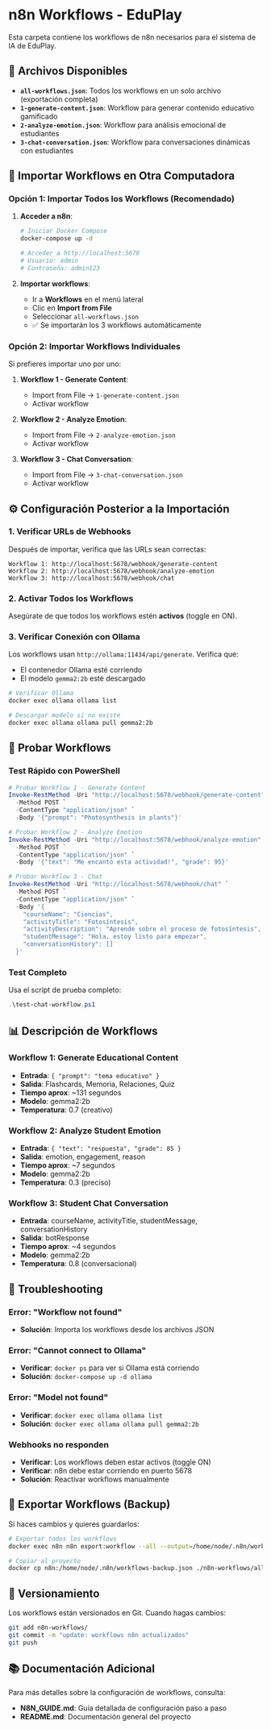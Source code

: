 # n8n Workflows - EduPlay

Esta carpeta contiene los workflows de n8n necesarios para el sistema de IA de EduPlay.

## 📁 Archivos Disponibles

- **`all-workflows.json`**: Todos los workflows en un solo archivo (exportación completa)
- **`1-generate-content.json`**: Workflow para generar contenido educativo gamificado
- **`2-analyze-emotion.json`**: Workflow para análisis emocional de estudiantes
- **`3-chat-conversation.json`**: Workflow para conversaciones dinámicas con estudiantes

## 🚀 Importar Workflows en Otra Computadora

### Opción 1: Importar Todos los Workflows (Recomendado)

1. **Acceder a n8n**:
   ```bash
   # Iniciar Docker Compose
   docker-compose up -d
   
   # Acceder a http://localhost:5678
   # Usuario: admin
   # Contraseña: admin123
   ```

2. **Importar workflows**:
   - Ir a **Workflows** en el menú lateral
   - Clic en **Import from File**
   - Seleccionar `all-workflows.json`
   - ✅ Se importarán los 3 workflows automáticamente

### Opción 2: Importar Workflows Individuales

Si prefieres importar uno por uno:

1. **Workflow 1 - Generate Content**:
   - Import from File → `1-generate-content.json`
   - Activar workflow

2. **Workflow 2 - Analyze Emotion**:
   - Import from File → `2-analyze-emotion.json`
   - Activar workflow

3. **Workflow 3 - Chat Conversation**:
   - Import from File → `3-chat-conversation.json`
   - Activar workflow

## ⚙️ Configuración Posterior a la Importación

### 1. Verificar URLs de Webhooks

Después de importar, verifica que las URLs sean correctas:

```
Workflow 1: http://localhost:5678/webhook/generate-content
Workflow 2: http://localhost:5678/webhook/analyze-emotion
Workflow 3: http://localhost:5678/webhook/chat
```

### 2. Activar Todos los Workflows

Asegúrate de que todos los workflows estén **activos** (toggle en ON).

### 3. Verificar Conexión con Ollama

Los workflows usan `http://ollama:11434/api/generate`. Verifica que:
- El contenedor Ollama esté corriendo
- El modelo `gemma2:2b` esté descargado

```bash
# Verificar Ollama
docker exec ollama ollama list

# Descargar modelo si no existe
docker exec ollama ollama pull gemma2:2b
```

## 🧪 Probar Workflows

### Test Rápido con PowerShell

```powershell
# Probar Workflow 1 - Generate Content
Invoke-RestMethod -Uri "http://localhost:5678/webhook/generate-content" `
  -Method POST `
  -ContentType "application/json" `
  -Body '{"prompt": "Photosynthesis in plants"}'

# Probar Workflow 2 - Analyze Emotion
Invoke-RestMethod -Uri "http://localhost:5678/webhook/analyze-emotion" `
  -Method POST `
  -ContentType "application/json" `
  -Body '{"text": "Me encantó esta actividad!", "grade": 95}'

# Probar Workflow 3 - Chat
Invoke-RestMethod -Uri "http://localhost:5678/webhook/chat" `
  -Method POST `
  -ContentType "application/json" `
  -Body '{
    "courseName": "Ciencias",
    "activityTitle": "Fotosíntesis",
    "activityDescription": "Aprende sobre el proceso de fotosíntesis",
    "studentMessage": "Hola, estoy listo para empezar",
    "conversationHistory": []
  }'
```

### Test Completo

Usa el script de prueba completo:

```powershell
.\test-chat-workflow.ps1
```

## 📊 Descripción de Workflows

### Workflow 1: Generate Educational Content
- **Entrada**: `{ "prompt": "tema educativo" }`
- **Salida**: Flashcards, Memoria, Relaciones, Quiz
- **Tiempo aprox**: ~131 segundos
- **Modelo**: gemma2:2b
- **Temperatura**: 0.7 (creativo)

### Workflow 2: Analyze Student Emotion
- **Entrada**: `{ "text": "respuesta", "grade": 85 }`
- **Salida**: emotion, engagement, reason
- **Tiempo aprox**: ~7 segundos
- **Modelo**: gemma2:2b
- **Temperatura**: 0.3 (preciso)

### Workflow 3: Student Chat Conversation
- **Entrada**: courseName, activityTitle, studentMessage, conversationHistory
- **Salida**: botResponse
- **Tiempo aprox**: ~4 segundos
- **Modelo**: gemma2:2b
- **Temperatura**: 0.8 (conversacional)

## 🔧 Troubleshooting

### Error: "Workflow not found"
- **Solución**: Importa los workflows desde los archivos JSON

### Error: "Cannot connect to Ollama"
- **Verificar**: `docker ps` para ver si Ollama está corriendo
- **Solución**: `docker-compose up -d ollama`

### Error: "Model not found"
- **Verificar**: `docker exec ollama ollama list`
- **Solución**: `docker exec ollama ollama pull gemma2:2b`

### Webhooks no responden
- **Verificar**: Los workflows deben estar activos (toggle ON)
- **Verificar**: n8n debe estar corriendo en puerto 5678
- **Solución**: Reactivar workflows manualmente

## 📝 Exportar Workflows (Backup)

Si haces cambios y quieres guardarlos:

```bash
# Exportar todos los workflows
docker exec n8n n8n export:workflow --all --output=/home/node/.n8n/workflows-backup.json

# Copiar al proyecto
docker cp n8n:/home/node/.n8n/workflows-backup.json ./n8n-workflows/all-workflows.json
```

## 🔄 Versionamiento

Los workflows están versionados en Git. Cuando hagas cambios:

```bash
git add n8n-workflows/
git commit -m "update: workflows n8n actualizados"
git push
```

## 📚 Documentación Adicional

Para más detalles sobre la configuración de workflows, consulta:
- **N8N_GUIDE.md**: Guía detallada de configuración paso a paso
- **README.md**: Documentación general del proyecto
